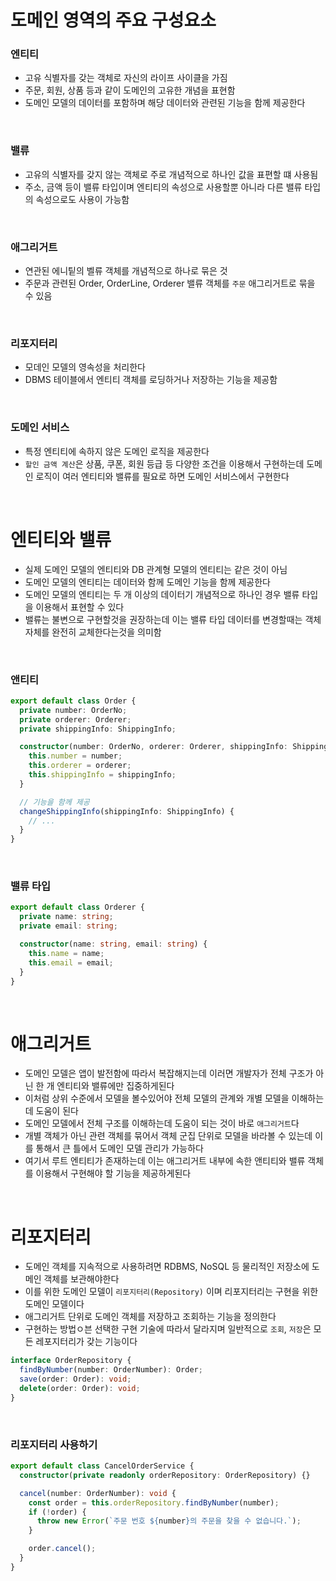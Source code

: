 # 도메인 영역의 주요 구성요소

### 엔티티

- 고유 식별자를 갖는 객체로 자신의 라이프 사이클을 가짐
- 주문, 회원, 상품 등과 같이 도메인의 고유한 개념을 표현함
- 도메인 모델의 데이터를 포함하며 해당 데이터와 관련된 기능을 함께 제공한다

<br>

### 밸류

- 고유의 식별자를 갖지 않는 객체로 주로 개념적으로 하나인 값을 표편할 떄 사용됨
- 주소, 금액 등이 밸류 타입이며 엔티티의 속성으로 사용할뿐 아니라 다른 밸류 타입의 속성으로도 사용이 가능함

<br>

### 애그리거트

- 연관된 에니팉의 벨류 객체를 개념적으로 하나로 묶은 것
- 주문과 관련된 Order, OrderLine, Orderer 밸류 객체를 `주문` 애그리거트로 묶을 수 있음

<br>

### 리포지터리

- 모데인 모델의 영속성을 처리한다
- DBMS 테이블에서 엔티티 객체를 로딩하거나 저장하는 기능을 제공함

<br>

### 도메인 서비스

- 특정 엔티티에 속하지 않은 도메인 로직을 제공한다
- `할인 금액 계산`은 상품, 쿠폰, 회원 등급 등 다양한 조건을 이용해서 구현하는데 도메인 로직이 여러 엔티티와 밸류를 필요로 하면 도메인 서비스에서 구현한다

<br>

# 엔티티와 밸류

- 실제 도메인 모델의 엔티티와 DB 관계형 모델의 엔티티는 같은 것이 아님
- 도메인 모델의 엔티티는 데이터와 함께 도메인 기능을 함께 제공한다
- 도메인 모델의 엔티티는 두 개 이상의 데이터기 개념적으로 하나인 경우 밸류 타입을 이용해서 표현할 수 있다
- 밸류는 불변으로 구현할것을 권장하는데 이는 밸류 타입 데이터를 변경할때는 객체 자체를 완전히 교체한다는것을 의미함

<br>

### 앤티티

```ts
export default class Order {
  private number: OrderNo;
  private orderer: Orderer;
  private shippingInfo: ShippingInfo;

  constructor(number: OrderNo, orderer: Orderer, shippingInfo: ShippingInfo) {
    this.number = number;
    this.orderer = orderer;
    this.shippingInfo = shippingInfo;
  }

  // 기능을 함께 제공
  changeShippingInfo(shippingInfo: ShippingInfo) {
    // ...
  }
}
```

<br>

### 밸류 타입

```ts
export default class Orderer {
  private name: string;
  private email: string;

  constructor(name: string, email: string) {
    this.name = name;
    this.email = email;
  }
}
```

<br>

# 애그리거트

- 도메인 모델은 앱이 발전함에 따라서 복잡해지는데 이러면 개발자가 전체 구조가 아닌 한 개 엔티티와 밸류에만 집중하게된다
- 이처럼 상위 수준에서 모델을 볼수있어야 전체 모델의 관계와 개별 모델을 이해하는데 도움이 된다
- 도메인 모델에서 전체 구조를 이해하는데 도움이 되는 것이 바로 `애그리거트`다
- 개별 객체가 아닌 관련 객체를 묶어서 객체 군집 단위로 모델을 바라볼 수 있는데 이를 통해서 큰 틀에서 도메인 모델 관리가 가능하다
- 여기서 루트 엔티티가 존재하는데 이는 애그리거트 내부에 속한 앤티티와 밸류 객체를 이용해서 구현해야 할 기능을 제공하게된다

<br>

# 리포지터리

- 도메인 객체를 지속적으로 사용하려면 RDBMS, NoSQL 등 물리적인 저장소에 도메인 객체를 보관해야한다
- 이를 위한 도메인 모델이 `리포지터리(Repository)` 이며 리포지터리는 구현을 위한 도메인 모델이다
- 애그리거트 단위로 도메인 객체를 저장하고 조회하는 기능을 정의한다
- 구현하는 방법ㅇ븐 선택한 구현 기술에 따라서 달라지며 일반적으로 `조회`, `저장`은 모든 레포지터리가 갖는 기능이다

```ts
interface OrderRepository {
  findByNumber(number: OrderNumber): Order;
  save(order: Order): void;
  delete(order: Order): void;
}
```

<br>

### 리포지터리 사용하기

```ts
export default class CancelOrderService {
  constructor(private readonly orderRepository: OrderRepository) {}

  cancel(number: OrderNumber): void {
    const order = this.orderRepository.findByNumber(number);
    if (!order) {
      throw new Error(`주문 번호 ${number}의 주문을 찾을 수 없습니다.`);
    }

    order.cancel();
  }
}
```

